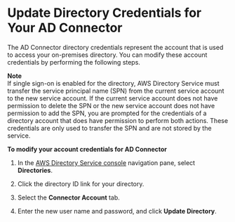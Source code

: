 # Update Directory Credentials for Your AD Connector<a name="update_creds"></a>

The AD Connector directory credentials represent the account that is used to access your on\-premises directory\. You can modify these account credentials by performing the following steps\.

**Note**  
If single sign\-on is enabled for the directory, AWS Directory Service must transfer the service principal name \(SPN\) from the current service account to the new service account\. If the current service account does not have permission to delete the SPN or the new service account does not have permission to add the SPN, you are prompted for the credentials of a directory account that does have permission to perform both actions\. These credentials are only used to transfer the SPN and are not stored by the service\.

**To modify your account credentials for AD Connector**

1. In the [AWS Directory Service console](https://console.aws.amazon.com/directoryservice/) navigation pane, select **Directories**\.

1. Click the directory ID link for your directory\.

1. Select the **Connector Account** tab\. 

1. Enter the new user name and password, and click **Update Directory**\.
